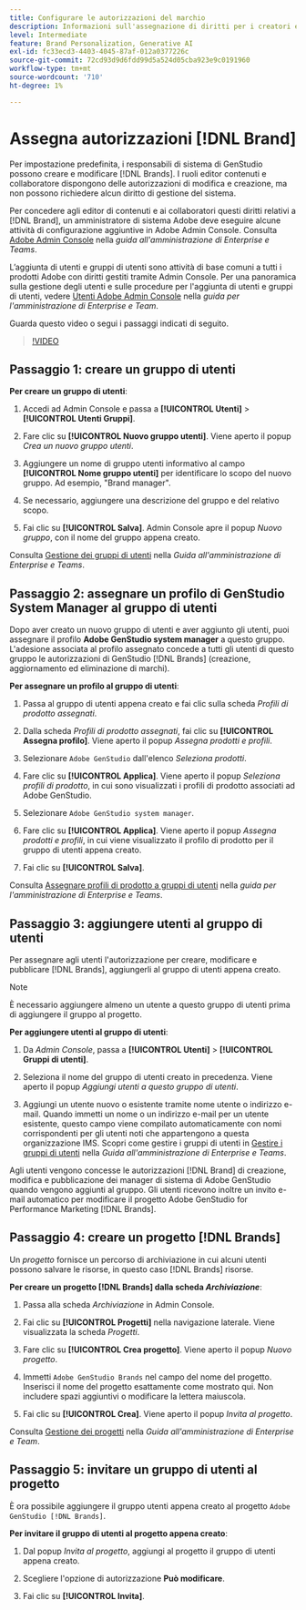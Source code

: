 ```yaml
---
title: Configurare le autorizzazioni del marchio
description: Informazioni sull'assegnazione di diritti per i creatori e gli editor di GenStudio for Performance Marketing [!DNL Brand] .
level: Intermediate
feature: Brand Personalization, Generative AI
exl-id: fc33ecd3-4403-4045-87af-012a0377226c
source-git-commit: 72cd93d9d6fdd99d5a524d05cba923e9c0191960
workflow-type: tm+mt
source-wordcount: '710'
ht-degree: 1%

---
```


# Assegna autorizzazioni [!DNL Brand]

Per impostazione predefinita, i responsabili di sistema di GenStudio possono creare e modificare [!DNL Brands]. I ruoli editor contenuti e collaboratore dispongono delle autorizzazioni di modifica e creazione, ma non possono richiedere alcun diritto di gestione del sistema.

Per concedere agli editor di contenuti e ai collaboratori questi diritti relativi a [!DNL Brand], un amministratore di sistema Adobe deve eseguire alcune attività di configurazione aggiuntive in Adobe Admin Console. Consulta [Adobe Admin Console](https://helpx.adobe.com/it/enterprise/using/admin-console.html#Overview) nella _guida all&#39;amministrazione di Enterprise e Teams_.

L’aggiunta di utenti e gruppi di utenti sono attività di base comuni a tutti i prodotti Adobe con diritti gestiti tramite Admin Console. Per una panoramica sulla gestione degli utenti e sulle procedure per l&#39;aggiunta di utenti e gruppi di utenti, vedere [Utenti Adobe Admin Console](https://helpx.adobe.com/it/enterprise/using/users.html) nella _guida per l&#39;amministrazione di Enterprise e Team_.

Guarda questo video o segui i passaggi indicati di seguito.

>[!VIDEO](https://video.tv.adobe.com/v/3474996?learn=on&enablevpops)

## Passaggio 1: creare un gruppo di utenti

**Per creare un gruppo di utenti**:

1. Accedi ad Admin Console e passa a **[!UICONTROL Utenti]** > **[!UICONTROL Utenti Gruppi]**.

1. Fare clic su **[!UICONTROL Nuovo gruppo utenti]**. Viene aperto il popup _Crea un nuovo gruppo utenti_.

1. Aggiungere un nome di gruppo utenti informativo al campo **[!UICONTROL Nome gruppo utenti]** per identificare lo scopo del nuovo gruppo. Ad esempio, &quot;Brand manager&quot;.

1. Se necessario, aggiungere una descrizione del gruppo e del relativo scopo.

1. Fai clic su **[!UICONTROL Salva]**. Admin Console apre il popup _Nuovo gruppo_, con il nome del gruppo appena creato.

Consulta [Gestione dei gruppi di utenti](https://helpx.adobe.com/it/enterprise/using/user-groups.html) nella _Guida all&#39;amministrazione di Enterprise e Teams_.

## Passaggio 2: assegnare un profilo di GenStudio System Manager al gruppo di utenti

Dopo aver creato un nuovo gruppo di utenti e aver aggiunto gli utenti, puoi assegnare il profilo **Adobe GenStudio system manager** a questo gruppo. L&#39;adesione associata al profilo assegnato concede a tutti gli utenti di questo gruppo le autorizzazioni di GenStudio [!DNL Brands] (creazione, aggiornamento ed eliminazione di marchi).

**Per assegnare un profilo al gruppo di utenti**:

1. Passa al gruppo di utenti appena creato e fai clic sulla scheda _Profili di prodotto assegnati_.

1. Dalla scheda _Profili di prodotto assegnati_, fai clic su **[!UICONTROL Assegna profilo]**. Viene aperto il popup _Assegna prodotti e profili_.

1. Selezionare `Adobe GenStudio` dall&#39;elenco _Seleziona prodotti_.

1. Fare clic su **[!UICONTROL Applica]**. Viene aperto il popup _Seleziona profili di prodotto_, in cui sono visualizzati i profili di prodotto associati ad Adobe GenStudio.

1. Selezionare `Adobe GenStudio system manager`.

1. Fare clic su **[!UICONTROL Applica]**. Viene aperto il popup _Assegna prodotti e profili_, in cui viene visualizzato il profilo di prodotto per il gruppo di utenti appena creato.

1. Fai clic su **[!UICONTROL Salva]**.

Consulta [Assegnare profili di prodotto a gruppi di utenti](https://helpx.adobe.com/it/enterprise/using/user-groups.html) nella _guida per l&#39;amministrazione di Enterprise e Teams_.

## Passaggio 3: aggiungere utenti al gruppo di utenti

Per assegnare agli utenti l&#39;autorizzazione per creare, modificare e pubblicare [!DNL Brands], aggiungerli al gruppo di utenti appena creato.

>[!NOTE]
>
>È necessario aggiungere almeno un utente a questo gruppo di utenti prima di aggiungere il gruppo al progetto.

**Per aggiungere utenti al gruppo di utenti**:

1. Da _Admin Console_, passa a **[!UICONTROL Utenti]** > **[!UICONTROL Gruppi di utenti]**.

1. Seleziona il nome del gruppo di utenti creato in precedenza. Viene aperto il popup _Aggiungi utenti a questo gruppo di utenti_.

1. Aggiungi un utente nuovo o esistente tramite nome utente o indirizzo e-mail. Quando immetti un nome o un indirizzo e-mail per un utente esistente, questo campo viene compilato automaticamente con nomi corrispondenti per gli utenti noti che appartengono a questa organizzazione IMS. Scopri come gestire i gruppi di utenti in [Gestire i gruppi di utenti](https://helpx.adobe.com/it/enterprise/using/user-groups.html) nella _Guida all&#39;amministrazione di Enterprise e Teams_.

Agli utenti vengono concesse le autorizzazioni [!DNL Brand] di creazione, modifica e pubblicazione dei manager di sistema di Adobe GenStudio quando vengono aggiunti al gruppo. Gli utenti ricevono inoltre un invito e-mail automatico per modificare il progetto Adobe GenStudio for Performance Marketing [!DNL Brands].

## Passaggio 4: creare un progetto [!DNL Brands]

Un _progetto_ fornisce un percorso di archiviazione in cui alcuni utenti possono salvare le risorse, in questo caso [!DNL Brands] risorse.

**Per creare un progetto [!DNL Brands] dalla scheda _Archiviazione_**:

1. Passa alla scheda _Archiviazione_ in Admin Console.

1. Fai clic su **[!UICONTROL Progetti]** nella navigazione laterale. Viene visualizzata la scheda _Progetti_.

1. Fare clic su **[!UICONTROL Crea progetto]**. Viene aperto il popup _Nuovo progetto_.

1. Immetti `Adobe GenStudio Brands` nel campo del nome del progetto. Inserisci il nome del progetto esattamente come mostrato qui. Non includere spazi aggiuntivi o modificare la lettera maiuscola.

1. Fai clic su **[!UICONTROL Crea]**. Viene aperto il popup _Invita al progetto_.

Consulta [Gestione dei progetti](https://helpx.adobe.com/it/enterprise/using/projects-in-business-storage.html) nella _Guida all&#39;amministrazione di Enterprise e Team_.

## Passaggio 5: invitare un gruppo di utenti al progetto

È ora possibile aggiungere il gruppo utenti appena creato al progetto `Adobe GenStudio [!DNL Brands]`.

**Per invitare il gruppo di utenti al progetto appena creato**:

1. Dal popup _Invita al progetto_, aggiungi al progetto il gruppo di utenti appena creato.

1. Scegliere l&#39;opzione di autorizzazione **Può modificare**.

1. Fai clic su **[!UICONTROL Invita]**.

